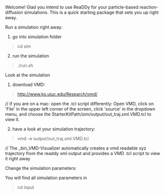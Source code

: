 Welcome!
Glad you intend to use ReaDDy for your particle-based reaction-diffusion simulations.
This is a quick starting package that sets you up right away.

Run a simulation right away:

1) go into simulation folder
>	cd sim

2) run the simulation
>	./run.sh

Look at the simulation

1) download VMD:
>	 http://www.ks.uiuc.edu/Research/vmd/

// if you are on a mac: open the .tcl script differently: Open VMD, click on 'File' in the upper left corner of the screen, click 'source' in the dropdown menu, and choose the StarterKitPath/sim/output/out_traj.xml.VMD.tcl to view it.

2) have a look at your simulation trajectory:
>	vmd -e output/out_traj.xml.VMD.tcl

// The _bin_VMD-Visualizer automatically creates a vmd readable xyz trajectory from the readdy xml output and provides a VMD .tcl script to view it right away


Change the simulation parameters:

You will find all simulation parameters in 
> 	cd input






